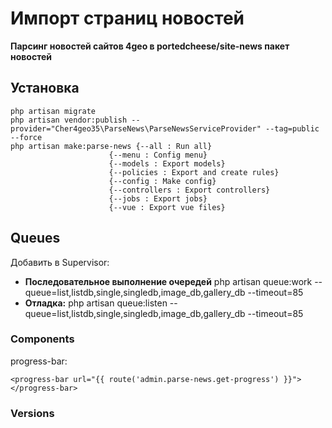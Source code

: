 # Импорт страниц новостей

**Парсинг новостей сайтов 4geo в portedcheese/site-news пакет новостей**

## Установка
    php artisan migrate
    php artisan vendor:publish --provider="Cher4geo35\ParseNews\ParseNewsServiceProvider" --tag=public --force
    php artisan make:parse-news {--all : Run all}
                          {--menu : Config menu}
                          {--models : Export models}
                          {--policies : Export and create rules}
                          {--config : Make config}
                          {--controllers : Export controllers}
                          {--jobs : Export jobs}
                          {--vue : Export vue files}

## Queues
Добавить в Supervisor:
 - **Последовательное выполнение очередей**
   php artisan queue:work --queue=list,listdb,single,singledb,image_db,gallery_db --timeout=85
  - **Отладка:**
    php artisan queue:listen --queue=list,listdb,single,singledb,image_db,gallery_db --timeout=85

### Components

progress-bar:

    <progress-bar url="{{ route('admin.parse-news.get-progress') }}">
    </progress-bar>

### Versions
